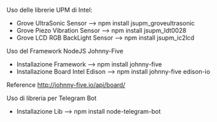 Uso delle librerie UPM di Intel:
- Grove UltraSonic Sensor --> npm install jsupm_groveultrasonic
- Grove Piezo Vibration Sensor --> npm install jsupm_ldt0028
- Grove LCD RGB BackLight Sensor --> npm install jsupm_ic2lcd

Uso del Framework NodeJS Johnny-Five 
- Installazione Framework --> npm install johnny-five
- Installazione Board Intel Edison --> npm install johnny-five edison-io

Reference
http://johnny-five.io/api/board/

Uso di libreria per Telegram Bot
- Installazione Lib --> npm install node-telegram-bot



